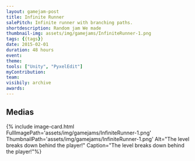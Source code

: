 ```yaml
---
layout: gamejam-post
title: Infinite Runner
salePitch: Infinite runner with branching paths.
shortdescription: Random jam We made
thumbnail-img: assets/img/gamejams/InfiniteRunner-1.png
tags: {{tags}}
date: 2015-02-01
duration: 48 hours
event: 
theme: 
tools: ["Unity", "PyxelEdit"]
myContribution: 
team: 
visibily: archive
awards: 
---
```





## Medias
<div class="row">
{% include image-card.html FullImagePath='assets/img/gamejams/InfiniteRunner-1.png' ThumbnailPath='assets/img/gamejams/InfiniteRunner-1.png' Alt="The level breaks down behind the player!" Caption="The level breaks down behind the player!"%}
</div>